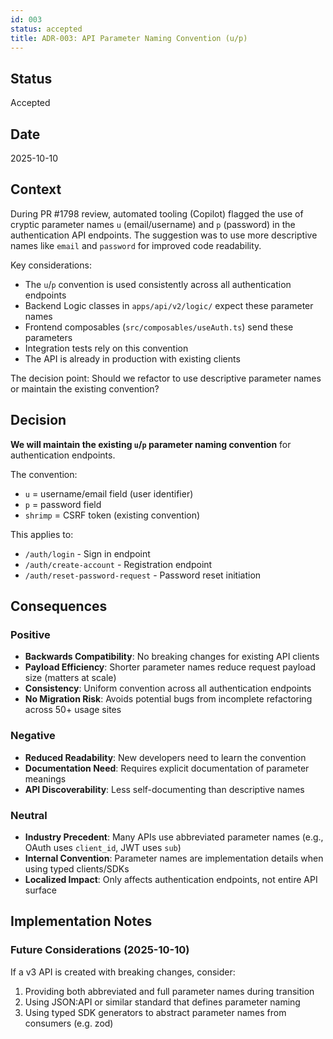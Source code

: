 ```yaml
---
id: 003
status: accepted
title: ADR-003: API Parameter Naming Convention (u/p)
---
```


## Status
Accepted

## Date
2025-10-10

## Context

During PR #1798 review, automated tooling (Copilot) flagged the use of cryptic parameter names `u` (email/username) and `p` (password) in the authentication API endpoints. The suggestion was to use more descriptive names like `email` and `password` for improved code readability.

Key considerations:
- The `u`/`p` convention is used consistently across all authentication endpoints
- Backend Logic classes in `apps/api/v2/logic/` expect these parameter names
- Frontend composables (`src/composables/useAuth.ts`) send these parameters
- Integration tests rely on this convention
- The API is already in production with existing clients

The decision point: Should we refactor to use descriptive parameter names or maintain the existing convention?

## Decision

**We will maintain the existing `u`/`p` parameter naming convention** for authentication endpoints.

The convention:
- `u` = username/email field (user identifier)
- `p` = password field
- `shrimp` = CSRF token (existing convention)

This applies to:
- `/auth/login` - Sign in endpoint
- `/auth/create-account` - Registration endpoint
- `/auth/reset-password-request` - Password reset initiation

## Consequences

### Positive

- **Backwards Compatibility**: No breaking changes for existing API clients
- **Payload Efficiency**: Shorter parameter names reduce request payload size (matters at scale)
- **Consistency**: Uniform convention across all authentication endpoints
- **No Migration Risk**: Avoids potential bugs from incomplete refactoring across 50+ usage sites

### Negative

- **Reduced Readability**: New developers need to learn the convention
- **Documentation Need**: Requires explicit documentation of parameter meanings
- **API Discoverability**: Less self-documenting than descriptive names

### Neutral

- **Industry Precedent**: Many APIs use abbreviated parameter names (e.g., OAuth uses `client_id`, JWT uses `sub`)
- **Internal Convention**: Parameter names are implementation details when using typed clients/SDKs
- **Localized Impact**: Only affects authentication endpoints, not entire API surface

## Implementation Notes

### Future Considerations (2025-10-10)
If a v3 API is created with breaking changes, consider:
1. Providing both abbreviated and full parameter names during transition
2. Using JSON:API or similar standard that defines parameter naming
3. Using typed SDK generators to abstract parameter names from consumers (e.g. zod)
